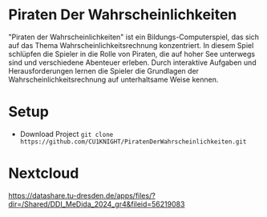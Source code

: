# Piraten Der Wahrscheinlichkeiten

"Piraten der Wahrscheinlichkeiten" ist ein Bildungs-Computerspiel, das sich auf das Thema Wahrscheinlichkeitsrechnung konzentriert. In diesem Spiel schlüpfen die Spieler in die Rolle von Piraten, die auf hoher See unterwegs sind und verschiedene Abenteuer erleben. Durch interaktive Aufgaben und Herausforderungen lernen die Spieler die Grundlagen der Wahrscheinlichkeitsrechnung auf unterhaltsame Weise kennen.


# Setup
* Download Project ```git clone https://github.com/CU1KNIGHT/PiratenDerWahrscheinlichkeiten.git ```

# Nextcloud
https://datashare.tu-dresden.de/apps/files/?dir=/Shared/DDI_MeDida_2024_gr4&fileid=56219083
